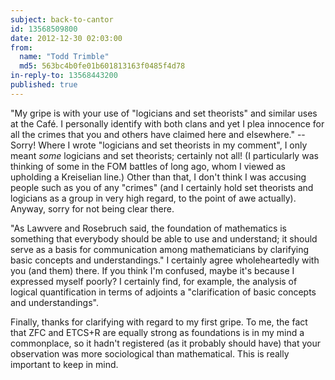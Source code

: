 ```yaml
---
subject: back-to-cantor
id: 13568509800
date: 2012-12-30 02:03:00
from:
  name: "Todd Trimble"
  md5: 563bc4b0fe01b601813163f0485f4d78
in-reply-to: 13568443200
published: true
---
```

"My gripe is with your use of "logicians and set theorists" and similar uses at the Café. I personally identify with both clans and yet I plea innocence for all the crimes that you and others have claimed here and elsewhere." -- Sorry! Where I wrote "logicians and set theorists in my comment", I only meant *some* logicians and set theorists; certainly not all! (I particularly was thinking of some in the FOM battles of long ago, whom I viewed as upholding a Kreiselian line.) Other than that, I don't think I was accusing people such as you of any "crimes" (and I certainly hold set theorists and logicians as a group in very high regard, to the point of awe actually). Anyway, sorry for not being clear there. 

"As Lawvere and Rosebruch said, the foundation of mathematics is something that everybody should be able to use and understand; it should serve as a basis for communication among mathematicians by clarifying basic concepts and understandings." I certainly agree wholeheartedly with you (and them) there. If you think I'm confused, maybe it's because I expressed myself poorly? I certainly find, for example, the analysis of logical quantification in terms of adjoints a "clarification of basic concepts and understandings". 

Finally, thanks for clarifying with regard to my first gripe. To me, the fact that ZFC and ETCS+R are equally strong as foundations is in my mind a commonplace, so it hadn't registered (as it probably should have) that your observation was more sociological than mathematical. This is really important to keep in mind. 
